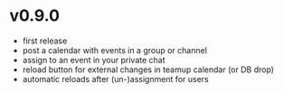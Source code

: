 # v0.9.0
* first release
* post a calendar with events in a group or channel
* assign to an event in your private chat
* reload button for external changes in teamup calendar (or DB drop)
* automatic reloads after (un-)assignment for users